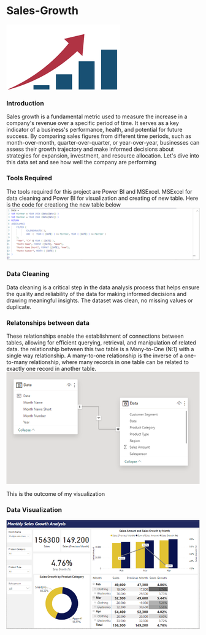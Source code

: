 # Sales-Growth
![](Introduction.png)
### Introduction
Sales growth is a fundamental metric used to measure the increase in a company's revenue over a specific period of time. It serves as a key indicator of a business's performance, health, and potential for future success. By comparing sales figures from different time periods, such as month-over-month, quarter-over-quarter, or year-over-year, businesses can assess their growth trajectory and make informed decisions about strategies for expansion, investment, and resource allocation. Let's dive into this data set and see how well the company are performing

### Tools Required
The tools required for this project are Power BI and MSExcel. MSExcel for data cleaning and Power BI for visualization and creating of new table. Here is the code for creationg the new table below
![](Table.PNG)

### Data Cleaning
Data cleaning is a critical step in the data analysis process that helps ensure the quality and reliability of the data for making informed decisions and drawing meaningful insights.
The dataset was clean, no missing values or duplicate.

### Relatonships between data
These relationships enable the establishment of connections between tables, allowing for efficient querying, retrieval, and manipulation of related data. the relationship between this two table is a Many-to-One (N:1) with a single way relationship. A many-to-one relationship is the inverse of a one-to-many relationship, where many records in one table can be related to exactly one record in another table.
![](Modelling.PNG)

This is the outcome of my visualization 
### Data Visualization
![](Monthly_Sales.PNG)
